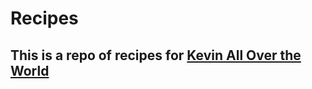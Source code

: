 # Recipes
## This is a repo of recipes for [Kevin All Over the World](https://youtube.com/c/kitchenallovertheworld)

